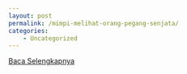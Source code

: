 ```yaml
---
layout: post
permalink: /mimpi-melihat-orang-pegang-senjata/
categories:
    - Uncategorized
---
```


[Baca Selengkapnya](/06)